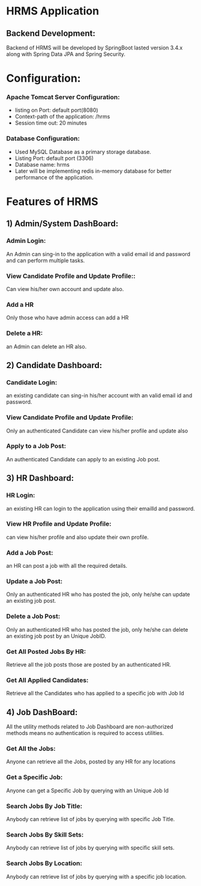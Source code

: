 
# HRMS Application

## Backend Development:
Backend of HRMS will be developed by SpringBoot lasted version 3.4.x along with Spring Data JPA and Spring Security.

#  Configuration:
### Apache Tomcat Server Configuration:
* listing on Port: default port(8080)
* Context-path of the application: /hrms
* Session time out: 20 minutes
### Database Configuration:
* Used MySQL Database as a primary storage database.
* Listing Port: default port (3306)
* Database name: hrms
* Later will be implementing redis in-memory database for better performance of the application.


# Features of HRMS
## 1) Admin/System DashBoard:
### Admin Login:
An Admin can sing-in to the application with a valid email id and password and can perform multiple tasks.
### View Candidate Profile and Update Profile::
Can view his/her own account and update also.
### Add a HR
Only those who have admin access can add a HR
### Delete a HR:
an Admin can delete an HR also.

## 2) Candidate Dashboard:
### Candidate Login:
an existing candidate can sing-in his/her account with an valid email id and password.
### View Candidate Profile and Update Profile:
Only an authenticated Candidate can view his/her profile and update also
### Apply to a Job Post:
An authenticated Candidate can apply to an existing Job post.

## 3) HR Dashboard:
### HR Login: 
an existing HR can login to the application using their emailId and password.
### View HR Profile and Update Profile:
can view his/her profile and also update their own profile.
###  Add a Job Post:
an HR can post a job with all the required details.
### Update a Job Post:
Only an authenticated HR who has posted the job, only he/she can update an existing job post.
### Delete a Job Post:
Only an authenticated HR who has posted the job, only he/she can delete an existing job post by an Unique JobID.
### Get All Posted Jobs By HR:
Retrieve all the job posts those are posted by an authenticated HR.
### Get All Applied Candidates:
Retrieve all the Candidates who has applied to a specific job with Job Id
## 4) Job  DashBoard:
All the utility methods related to Job Dashboard are non-authorized methods means no authentication is required to access utilities.
###  Get All the Jobs:
Anyone can retrieve all the Jobs, posted by any HR for any locations
### Get a Specific Job:
Anyone can get a Specific Job by querying with an Unique Job Id
###  Search Jobs By Job Title:
Anybody can retrieve list of jobs by querying with specific Job Title.
### Search Jobs By Skill Sets:
Anybody can retrieve list of jobs by querying with specific skill sets.
### Search Jobs By Location:
Anybody can retrieve list of jobs by querying with a specific  job location.


